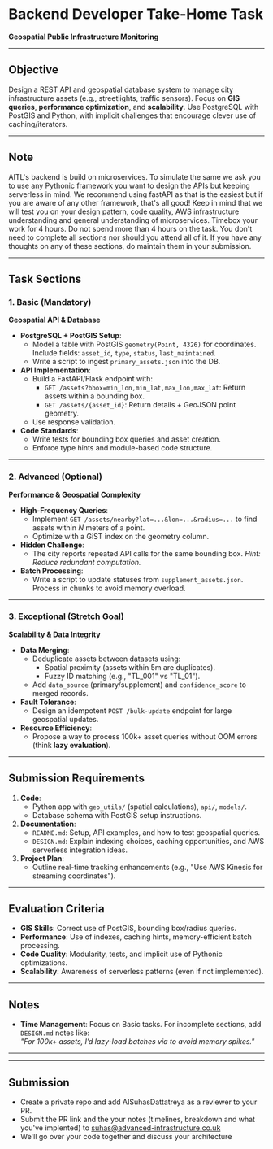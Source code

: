 # Backend Developer Take-Home Task  
**Geospatial Public Infrastructure Monitoring**  

---

## Objective  
Design a REST API and geospatial database system to manage city infrastructure assets (e.g., streetlights, traffic sensors). Focus on **GIS queries**, **performance optimization**, and **scalability**. Use PostgreSQL with PostGIS and Python, with implicit challenges that encourage clever use of caching/iterators.  

---

## Note
AITL's backend is build on microservices. To simulate the same we ask you to use any Pythonic framework you want to design the APIs but keeping serverless in mind.
We recommend using fastAPI as that is the easiest but if you are aware of any other framework, that's all good!
Keep in mind that we will test you on your design pattern, code quality, AWS infrastructure understanding and general understanding of microservices. 
Timebox your work for 4 hours. Do not spend more than 4 hours on the task. You don't need to complete all sections nor should you attend all of it.
If you have any thoughts on any of these sections, do maintain them in your submission.

--- 

## Task Sections  

### 1. Basic (Mandatory)  
**Geospatial API & Database**  
- **PostgreSQL + PostGIS Setup**:  
  - Model a table with PostGIS `geometry(Point, 4326)` for coordinates. Include fields: `asset_id`, `type`, `status`, `last_maintained`.  
  - Write a script to ingest `primary_assets.json` into the DB.  
- **API Implementation**:  
  - Build a FastAPI/Flask endpoint with:  
    - `GET /assets?bbox=min_lon,min_lat,max_lon,max_lat`: Return assets within a bounding box.  
    - `GET /assets/{asset_id}`: Return details + GeoJSON point geometry.  
  - Use response validation.  
- **Code Standards**:  
  - Write tests for bounding box queries and asset creation.  
  - Enforce type hints and module-based code structure.  

---

### 2. Advanced (Optional)  
**Performance & Geospatial Complexity**  
- **High-Frequency Queries**:  
  - Implement `GET /assets/nearby?lat=...&lon=...&radius=...` to find assets within *N* meters of a point.  
  - Optimize with a GiST index on the geometry column.  
- **Hidden Challenge**:  
  - The city reports repeated API calls for the same bounding box. *Hint: Reduce redundant computation.*  
- **Batch Processing**:  
  - Write a script to update statuses from `supplement_assets.json`. Process in chunks to avoid memory overload.  

---

### 3. Exceptional (Stretch Goal)  
**Scalability & Data Integrity**  
- **Data Merging**:  
  - Deduplicate assets between datasets using:  
    - Spatial proximity (assets within 5m are duplicates).  
    - Fuzzy ID matching (e.g., "TL_001" vs "TL_01").  
  - Add `data_source` (primary/supplement) and `confidence_score` to merged records.  
- **Fault Tolerance**:  
  - Design an idempotent `POST /bulk-update` endpoint for large geospatial updates.  
- **Resource Efficiency**:  
  - Propose a way to process 100k+ asset queries without OOM errors (think **lazy evaluation**).  

---

## Submission Requirements  
1. **Code**:  
   - Python app with `geo_utils/` (spatial calculations), `api/`, `models/`.  
   - Database schema with PostGIS setup instructions.  
2. **Documentation**:  
   - `README.md`: Setup, API examples, and how to test geospatial queries.  
   - `DESIGN.md`: Explain indexing choices, caching opportunities, and AWS serverless integration ideas.  
3. **Project Plan**:  
   - Outline real-time tracking enhancements (e.g., "Use AWS Kinesis for streaming coordinates").  

---

## Evaluation Criteria  
- **GIS Skills**: Correct use of PostGIS, bounding box/radius queries.  
- **Performance**: Use of indexes, caching hints, memory-efficient batch processing.  
- **Code Quality**: Modularity, tests, and implicit use of Pythonic optimizations.  
- **Scalability**: Awareness of serverless patterns (even if not implemented).  

---

## Notes  
- **Time Management**: Focus on Basic tasks. For incomplete sections, add `DESIGN.md` notes like:  
  *"For 100k+ assets, I’d lazy-load batches via to avoid memory spikes."*  

---

---
## Submission
- Create a private repo and add AISuhasDattatreya as a reviewer to your PR. 
- Submit the PR link and the your notes (timelines, breakdown and what you've implented) to suhas@advanced-infrastructure.co.uk
- We'll go over your code together and discuss your architecture 
